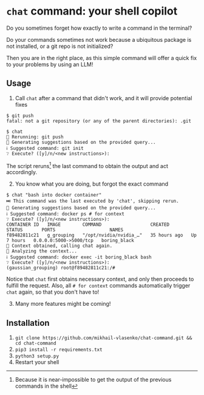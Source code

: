# `chat` command: your shell copilot

Do you sometimes forget how exactly to write a command in the terminal? 

Do your commands sometimes not work because a ubiquitous package is not installed, or a git repo is not initialized?

Then you are in the right place, as this simple command will offer a quick fix to your problems by using an LLM!

## Usage

1. Call `chat` after a command that didn't work, and it will provide potential fixes

```
$ git push
fatal: not a git repository (or any of the parent directories): .git

$ chat
🔄 Rerunning: git push
🤖 Generating suggestions based on the provided query...
ℹ️ Suggested command: git init
❔ Execute? ([y]/n/<new instructions>):
```

The script reruns[^1] the last command to obtain the output and act accordingly.

2. You know what you are doing, but forgot the exact command

```
$ chat "bash into docker container"
⏭️ This command was the last executed by 'chat', skipping rerun.
🤖 Generating suggestions based on the provided query...
ℹ️ Suggested command: docker ps # for context
❔ Execute? ([y]/n/<new instructions>):
CONTAINER ID   IMAGE        COMMAND                  CREATED        STATUS       PORTS                    NAMES
f89482811c21   g_grouping   "/opt/nvidia/nvidia_…"   35 hours ago   Up 7 hours   0.0.0.0:5000->5000/tcp   boring_black
📝 Context obtained, calling chat again.
🤖 Analyzing the context...
ℹ️ Suggested command: docker exec -it boring_black bash
❔ Execute? ([y]/n/<new instructions>):
(gaussian_grouping) root@f89482811c21:/#
```

Notice that `chat` first obtains necessary context, and only then proceeds to fulfill the request. 
Also, all `# for context` commands automatically trigger `chat` again, so that you don't have to!

3. Many more features might be coming!

## Installation

1. `git clone https://github.com/mikhail-vlasenko/chat-command.git && cd chat-command`
2. `pip3 install -r requirements.txt`
3. `python3 setup.py`
4. Restart your shell

[^1]: Because it is near-impossible to get the output of the previous commands in the shell
